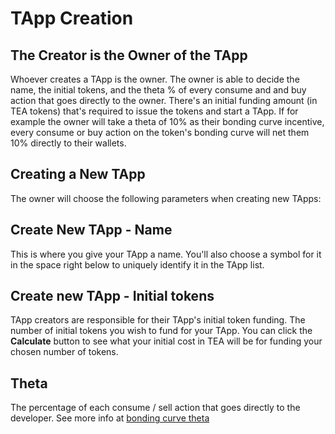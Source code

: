 # TApp Creation

## The Creator is the Owner of the TApp

Whoever creates a TApp is the owner. The owner is able to decide the name, the initial tokens, and the theta % of every consume and and buy action that goes directly to the owner. There's an initial funding amount (in TEA tokens) that's required to issue the tokens and start a TApp. If for example the owner will take a theta of 10% as their bonding curve incentive, every consume or buy action on the token's bonding curve will net them 10% directly to their wallets.

## Creating a New TApp

The owner will choose the following parameters when creating new TApps:

## Create New TApp - Name

This is where you give your TApp a name. You'll also choose a symbol for it in the space right below to uniquely identify it in the TApp list.

## Create new TApp - Initial tokens

TApp creators are responsible for their TApp's initial token funding. The number of initial tokens you wish to fund for your TApp. You can click the **Calculate** button to see what your initial cost in TEA will be for funding your chosen number of tokens. 

## Theta

The percentage of each consume / sell action that goes directly to the developer. See more info at [bonding curve theta](Bonding-Curve-Theta.md)
